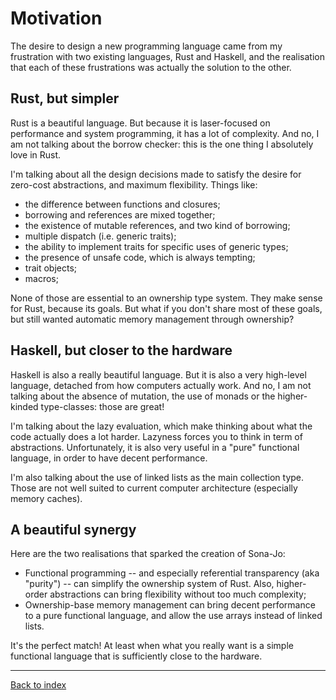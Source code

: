 # Motivation

The desire to design a new programming language came from my frustration with
two existing languages, Rust and Haskell, and the realisation that each of these
frustrations was actually the solution to the other.

## Rust, but simpler

Rust is a beautiful language. But because it is laser-focused on performance and
system programming, it has a lot of complexity. And no, I am not talking about
the borrow checker: this is the one thing I absolutely love in Rust.

I'm talking about all the design decisions made to satisfy the desire for
zero-cost abstractions, and maximum flexibility. Things like:
- the difference between functions and closures;
- borrowing and references are mixed together;
- the existence of mutable references, and two kind of borrowing;
- multiple dispatch (i.e. generic traits);
- the ability to implement traits for specific uses of generic types;
- the presence of unsafe code, which is always tempting;
- trait objects;
- macros;

None of those are essential to an ownership type system. They make sense for
Rust, because its goals. But what if you don't share most of these goals, but
still wanted automatic memory management through ownership?


## Haskell, but closer to the hardware

Haskell is also a really beautiful language. But it is also a very high-level
language, detached from how computers actually work. And no, I am not talking about the absence of mutation, the use of monads or the higher-kinded type-classes: those are great!

I'm talking about the lazy evaluation, which make thinking about what the code
actually does a lot harder. Lazyness forces you to think in term of
abstractions. Unfortunately, it is also very useful in a "pure" functional
language, in order to have decent performance.

I'm also talking about the use of linked lists as the main collection type.
Those are not well suited to current computer architecture (especially memory
caches).


## A beautiful synergy

Here are the two realisations that sparked the creation of Sona-Jo:
- Functional programming -- and especially referential transparency (aka
  "purity") -- can simplify the ownership system of Rust. Also, higher-order
  abstractions can bring flexibility without too much complexity;
- Ownership-base memory management can bring decent performance to a pure
  functional language, and allow the use arrays instead of linked lists.

It's the perfect match! At least when what you really want is a simple
functional language that is sufficiently close to the hardware.


---
[Back to index](index.md)